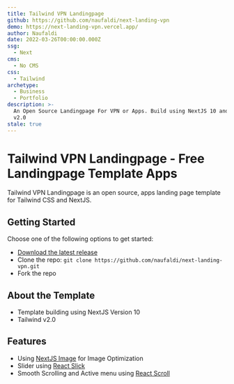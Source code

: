 ```yaml
---
title: Tailwind VPN Landingpage
github: https://github.com/naufaldi/next-landing-vpn
demo: https://next-landing-vpn.vercel.app/
author: Naufaldi
date: 2022-03-26T00:00:00.000Z
ssg:
  - Next
cms:
  - No CMS
css:
  - Tailwind
archetype:
  - Business
  - Portfolio
description: >-
  An Open Source Landingpage For VPN or Apps. Build using NextJS 10 and Tailwind
  v2.0
stale: true
---
```


# Tailwind VPN Landingpage - Free Landingpage Template Apps

Tailwind VPN Landingpage is an open source, apps landing page template for Tailwind CSS and NextJS.

## Getting Started

Choose one of the following options to get started:

- [Download the latest release](https://github.com/naufaldi/next-landing-vpn/archive/main.zip)
- Clone the repo: `git clone https://github.com/naufaldi/next-landing-vpn.git`
- Fork the repo

## About the Template

- Template building using NextJS Version 10
- Tailwind v2.0

## Features

* Using [NextJS Image](https://nextjs.org/docs/api-reference/next/image) for Image Optimization
* Slider using [React Slick](https://react-slick.neostack.com/docs/api)
* Smooth Scrolling and Active menu using [React Scroll](https://www.npmjs.com/package/react-scroll)
